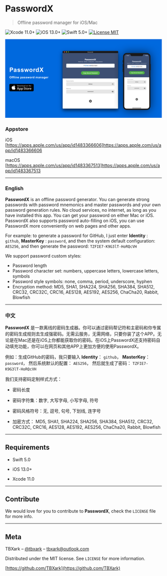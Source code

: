 # PasswordX
> Offline password manager for iOS/Mac

![Xcode 11.0+](https://img.shields.io/badge/Xcode-11.0%2B-blue.svg)
![iOS 13.0+](https://img.shields.io/badge/iOS-13.0%2B-blue.svg)
![Swift 5.0+](https://img.shields.io/badge/Swift-5.0%2B-orange.svg)
[![License MIT](https://img.shields.io/badge/license-MIT-green.svg?style=flat)](https://raw.githubusercontent.com/TBXark/PasswordX/master/LICENSE)

![](./Resource/AppPreview.png)


### Appstore

iOS [https://apps.apple.com/us/app/id1483366606]https://apps.apple.com/us/app/id1483366606

macOS [https://apps.apple.com/us/app/id1483367513]https://apps.apple.com/us/app/id1483367513


---


### English

**PasswordX** is an offline password generator. You can generate strong passwords with password mnemonics and master passwords and your own password generation rules. No cloud services, no internet, as long as you have installed this app. You can get your password on either Mac or iOS. PasswordX also supports password auto-filling on iOS, you can use PasswordX more conveniently on web pages and other apps.

For example: to generate a password for GitHub, I just enter **Identity** : `github`, **MasterKey** : `password`, and then the system default configuration: `AES256`, and then generate the password:  `TZFIE7-K9G3lT-HoRQcVH`


We support password custom styles:
- Password length
- Password character set: numbers, uppercase letters, lowercase letters, symbols
- Password style symbols: none, comma, period, underscore, hyphen
- Encryption method: MD5, SHA1, SHA224, SHA256, SHA384, SHA512, CRC32, CRC32C, CRC16, AES128, AES192, AES256, ChaCha20, Rabbit, Blowfish


---


### 中文

**PasswordX** 是一款离线的密码生成器。你可以通过密码帮记符和主密码和你专属的密码生成规则去生成强密码。无需云服务，无需网络，只要你装了这个APP。无论是在Mac还是在iOS上你都能获取你的密码。在iOS上PasswordX还支持密码自动填充功能，你可以在网页和其他APP上更加方便的使用PasswordX。

例如：生成GitHub的密码，我只要输入 **Identity**： `github`， **MasterKey**：`password`， 然后系统默认的配置： `AES256`， 然后就生成了密码： `TZFIE7-K9G3lT-HoRQcVH`


我们支持密码定制样式方式：

- 密码长度

- 密码字符集：数字, 大写字母,  小写字母, 符号

- 密码风格符号：无, 逗号, 句号, 下划线, 连字号

- 加密方式： MD5, SHA1, SHA224, SHA256, SHA384, SHA512, CRC32, CRC32C, CRC16, AES128, AES192, AES256, ChaCha20, Rabbit, Blowfish

  
  
---
  

## Requirements

- Swift 5.0

- iOS 13.0+

- Xcode 11.0
  

---


## Contribute

We would love for you to contribute to **PasswordX**, check the `LICENSE` file for more info.


---


## Meta

TBXark – [@tbxark](https://twitter.com/tbxark) – tbxark@outlook.com

Distributed under the MIT license. See ``LICENSE`` for more information.

[https://github.com/TBXark](https://github.com/TBXark)
